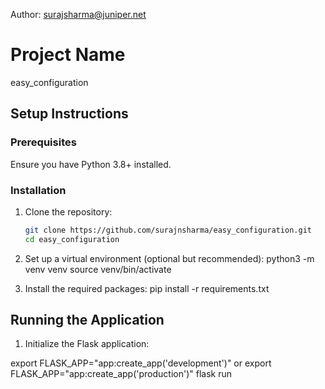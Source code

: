 Author: surajsharma@juniper.net

# Project Name
easy_configuration

## Setup Instructions

### Prerequisites
Ensure you have Python 3.8+ installed.

### Installation

1. Clone the repository:

   ```bash
   git clone https://github.com/surajnsharma/easy_configuration.git
   cd easy_configuration

2. Set up a virtual environment (optional but recommended):
python3 -m venv venv
source venv/bin/activate

3. Install the required packages:
pip install -r requirements.txt

## Running the Application
1. Initialize the Flask application:

export FLASK_APP="app:create_app('development')" or export FLASK_APP="app:create_app('production')"
flask run
